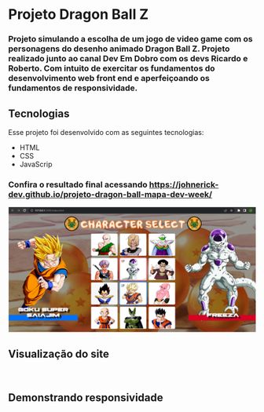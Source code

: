 # Projeto Dragon Ball Z

### Projeto simulando a escolha de um jogo de video game com os personagens do desenho animado Dragon Ball Z. Projeto realizado junto ao canal Dev Em Dobro com os devs Ricardo e Roberto. Com intuito de exercitar os fundamentos do desenvolvimento web front end e aperfeiçoando os fundamentos de responsividade.

## Tecnologias

<p>Esse projeto foi desenvolvido com as seguintes tecnologias:

- HTML
- CSS
- JavaScrip
</p>

### Confira o resultado final acessando https://johnerick-dev.github.io/projeto-dragon-ball-mapa-dev-week/

![Imagem do site](./src/imagens/capa.png)

## Visualização do site

<p align="center">
<img width="650" heidht="auto" src="">
</p>

## Demonstrando responsividade

<p align="center">
<img width="650" heidht="auto" src="">
</p>